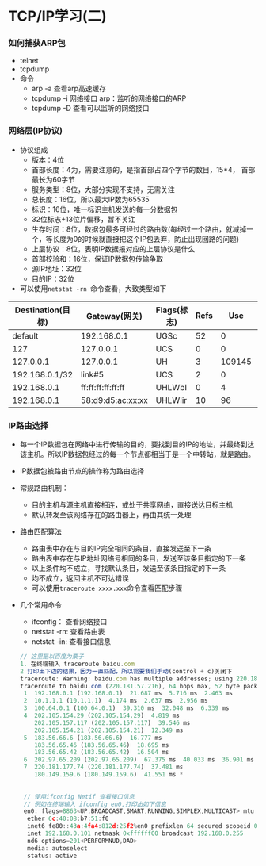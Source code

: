 # TCP/IP学习(二)

### 如何捕获ARP包

- telnet
- tcpdump
- 命令
  - arp -a 查看arp高速缓存
  - tcpdump -i 网络接口 arp：监听的网络接口的ARP
  - tcpdump -D 查看可以监听的网络接口

### 网络层(IP协议)

- 协议组成
  - 版本：4位
  - 首部长度：4为，需要注意的，是指首部占四个字节的数目，15*4， 首部最长为60字节
  - 服务类型：8位，大部分实现不支持，无需关注
  - 总长度：16位，所以最大IP数为65535
  - 标识：16位，唯一标识主机发送的每一分数据包
  - 32位标志+13位片偏移，暂不关注
  - 生存时间：8位，数据包最多可经过的路由数(每经过一个路由，就减掉一个，等长度为0的时候就直接把这个IP包丢弃，防止出现回路的问题)
  - 上层协议：8位，表明IP数据报对应的上层协议是什么
  - 首部校验和：16位，保证IP数据包传输争取
  - 源IP地址：32位
  - 目的IP：32位
- 可以使用`netstat -rn `命令查看，大致类型如下

| Destination(目标) | Gateway(网关)     | Flags(标志) | Refs | Use    | Netif(接口) | Expire |
| ----------------- | ----------------- | ----------- | ---- | ------ | ----------- | ------ |
| default           | 192.168.0.1       | UGSc        | 52   | 0      | en0         |        |
| 127               | 127.0.0.1         | UCS         | 0    | 0      | lo0         |        |
| 127.0.0.1         | 127.0.0.1         | UH          | 3    | 109145 | lo0         |        |
| 192.168.0.1/32    | link#5            | UCS         | 2    | 0      | en0         |        |
| 192.168.0.1       | ff:ff:ff:ff:ff:ff | UHLWbI      | 0    | 4      | en0         |        |
| 192.168.0.1       | 58:d9:d5:ac:xx:xx | UHLWIir     | 10   | 96     | en0         | 1132   |

### IP路由选择

- 每一个IP数据包在网络中进行传输的目的，要找到目的IP的地址，并最终到达该主机。所以IP数据包经过的每一个节点都相当于是一个中转站，就是路由。
- IP数据包被路由节点的操作称为路由选择
- 常规路由机制：

  - 目的主机与源主机直接相连，或处于共享网络，直接送达目标主机
  - 默认转发至该网络存在的路由器上，再由其统一处理
- 路由匹配算法

  - 路由表中存在与目的IP完全相同的条目，直接发送至下一条
  - 路由表中存在与IP地址网络号相同的条目，发送至该条目指定的下一条
  - 以上条件均不成立，寻找默认条目，发送至该条目指定的下一条
  - 均不成立，返回主机不可达错误
  - 可以使用`traceroute xxxx.xxx`命令查看匹配步骤
- 几个常用命令
  - ifconfig： 查看网络接口
  - netstat -rn: 查看路由表
  - netstat -in: 查看接口信息

  ```javascript
  // 这里是以百度为栗子
  1. 在终端输入 traceroute baidu.com
  2 打印出下边的结果，因为一直匹配，所以需要我们手动(control + c)关闭下
  traceroute: Warning: baidu.com has multiple addresses; using 220.181.57.216
  traceroute to baidu.com (220.181.57.216), 64 hops max, 52 byte packets
   1  192.168.0.1 (192.168.0.1)  21.687 ms  5.716 ms  2.463 ms
   2  10.1.1.1 (10.1.1.1)  4.174 ms  2.637 ms  2.956 ms
   3  100.64.0.1 (100.64.0.1)  39.310 ms  32.048 ms  6.339 ms
   4  202.105.154.29 (202.105.154.29)  4.819 ms
      202.105.157.117 (202.105.157.117)  39.546 ms
      202.105.154.21 (202.105.154.21)  12.349 ms
   5  183.56.66.6 (183.56.66.6)  16.777 ms
      183.56.65.46 (183.56.65.46)  18.695 ms
      183.56.65.42 (183.56.65.42)  16.504 ms
   6  202.97.65.209 (202.97.65.209)  67.375 ms  40.033 ms  36.901 ms
   7  220.181.177.74 (220.181.177.74)  37.481 ms
      180.149.159.6 (180.149.159.6)  41.551 ms *
      
   
   // 使用ifconfig Netif 查看接口信息
   // 例如在终端输入 ifconfig en0,打印出如下信息
   en0: flags=8863<UP,BROADCAST,SMART,RUNNING,SIMPLEX,MULTICAST> mtu 1500
  	ether 6c:40:08:b7:51:f0
  	inet6 fe80::43a:4fa4:812d:25f2%en0 prefixlen 64 secured scopeid 0x5
  	inet 192.168.0.101 netmask 0xffffff00 broadcast 192.168.0.255
  	nd6 options=201<PERFORMNUD,DAD>
  	media: autoselect
  	status: active
  ```

  